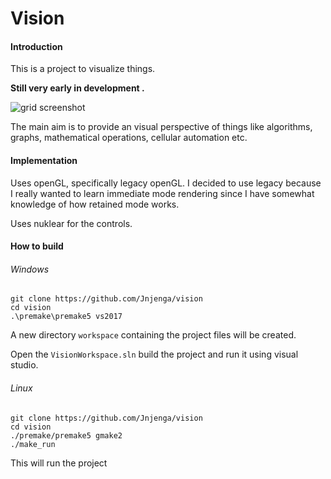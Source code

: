 # Vision



#### Introduction

This is a project to visualize things.

**Still very early in development .**

![grid screenshot](https://github.com/JNjenga/Vision/blob/master/screenshots/grid.jpg)

 The main aim is to provide an visual perspective of things like algorithms, graphs, mathematical operations, cellular automation etc.

#### Implementation

Uses openGL, specifically legacy openGL. I decided to use legacy because I really wanted to learn immediate mode rendering since I have somewhat knowledge of how retained mode works.

Uses nuklear for the controls.

#### How to build

###### Windows

```
git clone https://github.com/Jnjenga/vision
cd vision
.\premake\premake5 vs2017
```

A new directory ``` workspace ```  containing the project files will be created. 

Open the ```VisionWorkspace.sln``` build the project and run it using visual studio.

###### Linux

```
git clone https://github.com/Jnjenga/vision
cd vision
./premake/premake5 gmake2
./make_run
```
This will run the project
